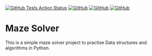 [![GitHub Tests Action Status](https://img.shields.io/github/actions/workflow/status/albertoroldanq/maze-solver/run-tests.yaml?branch=main&label=tests&style=flat-square)](https://github.com/albertoroldanq/maze-solver/actions?query=workflow%3Arun-tests+branch%3Amain)
[![GitHub](https://img.shields.io/github/last-commit/albertoroldanq/maze-solver?style=flat-square)]()
[![GitHub](https://img.shields.io/github/languages/code-size/albertoroldanq/maze-solver?style=flat-square)]()
[![GitHub](https://img.shields.io/github/repo-size/albertoroldanq/maze-solver?style=flat-square)]()

# Maze Solver

This is a simple maze solver project to practise Data structures and algorithms in Python.
